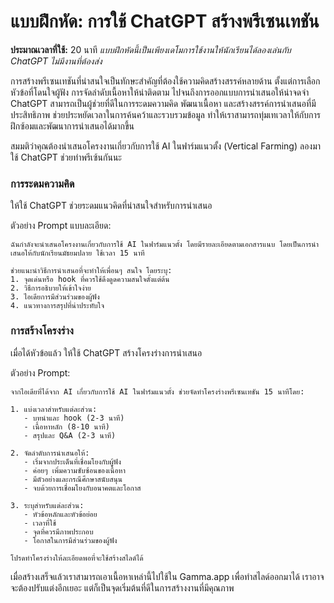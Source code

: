 # แบบฝึกหัด: การใช้ ChatGPT สร้างพรีเซนเทชัน

**ประมาณเวลาที่ใช้:** 20 นาที
*แบบฝึกหัดนี้เป็นเพียงเดโมการใช้งานให้นักเรียนได้ลองเล่นกับ ChatGPT ไม่มีงานที่ต้องส่ง*

การสร้างพรีเซนเทชันที่น่าสนใจเป็นทักษะสำคัญที่ต้องใช้ความคิดสร้างสรรค์หลายด้าน ตั้งแต่การเลือกหัวข้อที่โดนใจผู้ฟัง การจัดลำดับเนื้อหาให้น่าติดตาม ไปจนถึงการออกแบบการนำเสนอให้น่าจดจำ ChatGPT สามารถเป็นผู้ช่วยที่ดีในการระดมความคิด พัฒนาเนื้อหา และสร้างสรรค์การนำเสนอที่มีประสิทธิภาพ ช่วยประหยัดเวลาในการค้นคว้าและรวบรวมข้อมูล ทำให้เราสามารถทุ่มเทเวลาให้กับการฝึกซ้อมและพัฒนาการนำเสนอได้มากขึ้น

สมมติว่าคุณต้องนำเสนอโครงงานเกี่ยวกับการใช้ AI ในฟาร์มแนวตั้ง (Vertical Farming) ลองมาใช้ ChatGPT ช่วยทำพรีเซ้นกันนะ


### การระดมความคิด
ให้ใช้ ChatGPT ช่วยระดมแนวคิดที่น่าสนใจสำหรับการนำเสนอ

ตัวอย่าง Prompt แบบละเอียด:
```
ฉันกำลังจะนำเสนอโครงงานเกี่ยวกับการใช้ AI ในฟาร์มแนวตั้ง โดยมีรายละเอียดตามเอกสารแนบ โดยเป็นการนำเสนอให้กับนักเรียนมัธยมปลาย ใช้เวลา 15 นาที

ช่วยแนะนำวิธีการนำเสนอที่จะทำให้เพื่อนๆ สนใจ โดยระบุ:
1. จุดเด่นหรือ hook ที่ควรใช้ดึงดูดความสนใจตั้งแต่ต้น
2. วิธีการอธิบายให้เข้าใจง่าย
3. ไอเดียการมีส่วนร่วมของผู้ฟัง
4. แนวทางการสรุปที่น่าประทับใจ
```

### การสร้างโครงร่าง
เมื่อได้หัวข้อแล้ว ให้ใช้ ChatGPT สร้างโครงร่างการนำเสนอ

ตัวอย่าง Prompt:
```
จากไอเดียที่ได้จาก AI เกี่ยวกับการใช้ AI ในฟาร์มแนวตั้ง ช่วยจัดทำโครงร่างพรีเซนเทชัน 15 นาทีโดย:

1. แบ่งเวลาสำหรับแต่ละส่วน:
   - บทนำและ hook (2-3 นาที)
   - เนื้อหาหลัก (8-10 นาที)
   - สรุปและ Q&A (2-3 นาที)

2. จัดลำดับการนำเสนอให้:
   - เริ่มจากประเด็นที่เชื่อมโยงกับผู้ฟัง
   - ค่อยๆ เพิ่มความซับซ้อนของเนื้อหา
   - มีตัวอย่างและกรณีศึกษาสนับสนุน
   - จบด้วยการเชื่อมโยงกับอนาคตและโอกาส

3. ระบุสำหรับแต่ละส่วน:
   - หัวข้อหลักและหัวข้อย่อย
   - เวลาที่ใช้
   - จุดที่ควรมีภาพประกอบ
   - โอกาสในการมีส่วนร่วมของผู้ฟัง

โปรดทำโครงร่างให้ละเอียดพอที่จะใช้สร้างสไลด์ได้
```

เมื่อสร้างเสร็จแล้วเราสามารถเอาเนื้อหาเหล่านี้ไปใช้ใน Gamma.app เพื่อทำสไลด์ออกมาได้ เราอาจจะต้องปรับแต่งอีกเยอะ แต่ก็เป็นจุดเริ่มต้นที่ดีในการสร้างงานที่มีคุณภาพ
